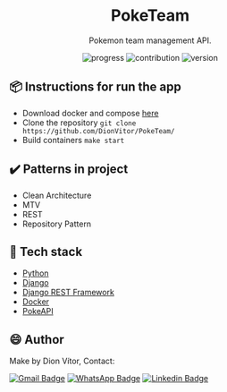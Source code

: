 <h1 align="center">PokeTeam</h1>
<p align="center"> Pokemon team management API. </p>

<p align="center">
  <a>
    <img src="https://img.shields.io/badge/progress-10%25-brightgreen.svg" alt="progress">
  </a>
  <a>
    <img src="https://img.shields.io/badge/contribuition-welcome-brightgreen.svg" alt="contribution">
  </a>
  <a>
    <img src="https://img.shields.io/badge/version-1.0-brightgreen.svg" alt="version">
  </a>
</p>

## :package: Instructions for run the app

- Download docker and compose [here](https://docs.docker.com/engine/install/)
- Clone the repository ```git clone https://github.com/DionVitor/PokeTeam/```
- Build containers ```make start```

## :heavy_check_mark: Patterns in project

- Clean Architecture
- MTV
- REST
- Repository Pattern

## :hammer: Tech stack

- [Python](https://www.python.org/)
- [Django](https://www.djangoproject.com/)
- [Django REST Framework](https://www.django-rest-framework.org/)
- [Docker](https://www.docker.com/)
- [PokeAPI](https://pokeapi.co)

## :smile: Author

Make by Dion Vítor, Contact:

[![Gmail Badge](https://img.shields.io/badge/-dionvictor11@gmail.com-c14438?style=flat-square&logo=Gmail&logoColor=white&link=mailto:dionvictor11@gmail.com)](mailto:dionvictor11@gmail.com)
[![WhatsApp Badge](https://img.shields.io/badge/-WhatsApp-green?style=flat-square&logo=WhatsApp&logoColor=white&link=https://api.whatsapp.com/send?phone=5561998822233)](https://api.whatsapp.com/send?phone=5561998822233)
[![Linkedin Badge](https://img.shields.io/badge/-Dion%20V%C3%ADtor-blue?style=flat-square&logo=Linkedin&logoColor=white&link=https://www.linkedin.com/in/dion-v%C3%ADtor-a519631aa/)](https://www.linkedin.com/in/dion-v%C3%ADtor-a519631aa/)
